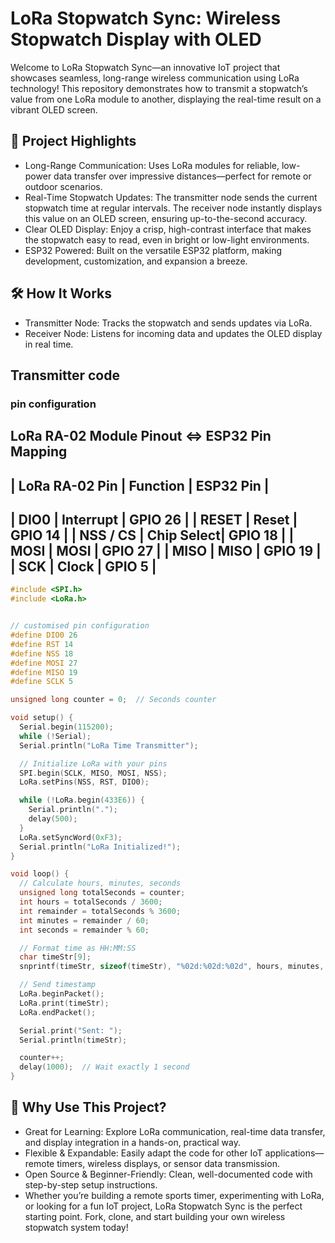 # LoRa Stopwatch Sync: Wireless Stopwatch Display with OLED
Welcome to LoRa Stopwatch Sync—an innovative IoT project that showcases seamless, long-range wireless communication using LoRa technology! This repository demonstrates how to transmit a stopwatch’s value from one LoRa module to another, displaying the real-time result on a vibrant OLED screen.

## 🚀 Project Highlights
 - Long-Range Communication: Uses LoRa modules for reliable, low-power data transfer over impressive distances—perfect for remote or outdoor scenarios.
 - Real-Time Stopwatch Updates: The transmitter node sends the current stopwatch time at regular intervals. The receiver node instantly displays this value on an OLED screen, ensuring up-to-the-second accuracy.
 - Clear OLED Display: Enjoy a crisp, high-contrast interface that makes the stopwatch easy to read, even in bright or low-light environments.
 - ESP32 Powered: Built on the versatile ESP32 platform, making development, customization, and expansion a breeze.

## 🛠️ How It Works
 - Transmitter Node: Tracks the stopwatch and sends updates via LoRa.
 - Receiver Node: Listens for incoming data and updates the OLED display in real time.

## Transmitter code
### pin configuration
LoRa RA-02 Module Pinout <=> ESP32 Pin Mapping
------------------------------------------------
| LoRa RA-02 Pin    | Function   | ESP32 Pin      |
------------------------------------------------
| DIO0              | Interrupt  | GPIO 26        |
| RESET             | Reset      | GPIO 14        |
| NSS / CS          | Chip Select| GPIO 18        |
| MOSI              | MOSI       | GPIO 27        |
| MISO              | MISO       | GPIO 19        |
| SCK               | Clock      | GPIO 5         |
------------------------------------------------

```c
#include <SPI.h>
#include <LoRa.h>


// customised pin configuration
#define DIO0 26
#define RST 14
#define NSS 18
#define MOSI 27
#define MISO 19
#define SCLK 5

unsigned long counter = 0;  // Seconds counter

void setup() {
  Serial.begin(115200);
  while (!Serial);
  Serial.println("LoRa Time Transmitter");

  // Initialize LoRa with your pins
  SPI.begin(SCLK, MISO, MOSI, NSS);
  LoRa.setPins(NSS, RST, DIO0);

  while (!LoRa.begin(433E6)) {
    Serial.println(".");
    delay(500);
  }
  LoRa.setSyncWord(0xF3);
  Serial.println("LoRa Initialized!");
}

void loop() {
  // Calculate hours, minutes, seconds
  unsigned long totalSeconds = counter;
  int hours = totalSeconds / 3600;
  int remainder = totalSeconds % 3600;
  int minutes = remainder / 60;
  int seconds = remainder % 60;

  // Format time as HH:MM:SS
  char timeStr[9];
  snprintf(timeStr, sizeof(timeStr), "%02d:%02d:%02d", hours, minutes, seconds);

  // Send timestamp
  LoRa.beginPacket();
  LoRa.print(timeStr);
  LoRa.endPacket();

  Serial.print("Sent: ");
  Serial.println(timeStr);

  counter++;
  delay(1000);  // Wait exactly 1 second
}


```

## 🌟 Why Use This Project?
 - Great for Learning: Explore LoRa communication, real-time data transfer, and display integration in a hands-on, practical way.
  - Flexible & Expandable: Easily adapt the code for other IoT applications—remote timers, wireless displays, or sensor data transmission.
  - Open Source & Beginner-Friendly: Clean, well-documented code with step-by-step setup instructions.
  - Whether you’re building a remote sports timer, experimenting with LoRa, or looking for a fun IoT project, LoRa Stopwatch Sync is the perfect starting point. Fork, clone, and start building your own wireless stopwatch system today!
